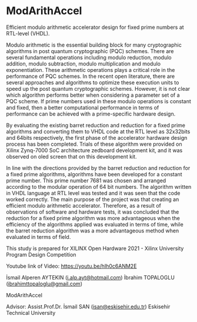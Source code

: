 # ModArithAccel

Efficient modulo arithmetic accelerator design for fixed prime numbers at RTL-level (VHDL).

  Modulo arithmetic is the essential building block for many cryptographic algorithms in post quantum cryptographic (PQC) schemes. There are several fundamental operations including modulo reduction, modulo addition, modulo subtraction, modulo multiplication and modulo exponentiation. These arithmetic operations plays a critical role in the performance of PQC schemes. In the recent open literature, there are several approaches and algorithms to optimize these execution units to speed up the post quantum cryptographic schemes. However, it is not clear which algorithm performs better when considering a parameter set of a PQC scheme. If prime numbers used in these modulo operations is constant and fixed, then a better computational performance in terms of performance can be achieved with a prime-specific hardware design.

  By evaluating the existing barret reduction and reduction for a fixed prime algorithms and converting them to VHDL code at the RTL level as 32x32bits and 64bits respectively, the first phase of the accelerator hardware design process has been completed. Trials of these algorithm were provided on Xilinx Zynq-7000 SoC architecture zedboard development kit, and it was observed on oled screen that on this development kit.

  In line with the directions provided by the barret reduction and reduction for a fixed prime algorithms, algorithms have been developed for a constant prime number. This prime number 7681 was chosen and arranged according to the modular operation of 64 bit numbers. The algorithm written in VHDL language at RTL level was tested and it was seen that the code worked correctly. The main purpose of the project was that creating an efficient modulo arithmetic accelerator. Therefore, as a result of observations of software and hardware tests, it was concluded that the reduction for a fixed prime algorithm was more advantageous when the efficiency of the algorithms applied was evaluated in terms of time, while the barret reduction algorithm was a more advantageous method when evaluated in terms of field.

This study is prepared for XILINX Open Hardware 2021 - Xilinx University Program Design Competition

Youtube link of Video: https://youtu.be/hIh0c6ANM2E



İsmail Alperen AYTEKIN (i.alp.ayt@hotmail.com)
İbrahim TOPALOGLU (ibrahimttopaloglu@gmail.com)


ModArithAccel


Advisor: Assist.Prof.Dr. İsmail SAN (isan@eskisehir.edu.tr)
Eskisehir Technical University
